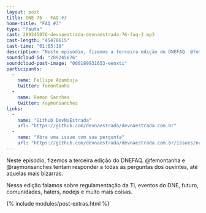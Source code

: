 ```yaml
---
layout: post
title: DNE 76 - FAQ #3
home-title: "FAQ #3"
type: "Pauta"
cast: 289245076-devnaestrada-devnaestrada-76-faq-3.mp3
cast-length: "45478615"
cast-time: "01:03:10"
description: "Neste episódio, fizemos a terceira edição do DNEFAQ. @femontanha e @raymonsanches tentam responder a todas as perguntas dos ouvintes, até aquelas mais bizarras."
soundcloud-id: "289245076"
soundcloud-post-image: "000189931653-eenxti"
participants:
  -
    name: Fellipe Azambuja
    twitter: femontanha
  -
    name: Ramon Sanches
    twitter: raymonsanches
links:
  -
    name: "Github DevNaEstrada"
    url: "https://github.com/devnaestrada/devnaestrada.com.br"
  -
    name: "Abra uma issue com sua pergunta"
    url: "https://github.com/devnaestrada/devnaestrada.com.br/issues/new"
---
```


Neste episódio, fizemos a terceira edição do DNEFAQ. @femontanha e @raymonsanches tentam responder a todas as perguntas dos ouvintes, até aquelas mais bizarras.

Nessa edição falamos sobre regulamentação da TI, eventos do DNE, futuro, comunidades, haters, nodejs e muito mais coisas.

{% include modules/post-extras.html %}
